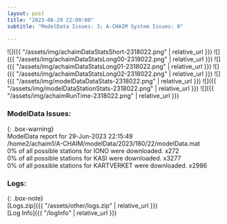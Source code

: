 ```yaml
---
layout: post
title: "2023-06-29 22:00:00"
subtitle: "ModelData Issues: 3; A-CHAIM System Issues: 0"

---
```


![]({{ "/assets/img/achaimDataStatsShort-2318022.png" | relative_url }})
![]({{ "/assets/img/achaimDataStatsLong00-2318022.png" | relative_url }})
![]({{ "/assets/img/achaimDataStatsLong01-2318022.png" | relative_url }})
![]({{ "/assets/img/achaimDataStatsLong02-2318022.png" | relative_url }})
![]({{ "/assets/img/modelDataDataStats-2318022.png" | relative_url }})
![]({{ "/assets/img/modelDataStationStats-2318022.png" | relative_url }})
![]({{ "/assets/img/achaimRunTime-2318022.png" | relative_url }})


### ModelData Issues:  
  
{: .box-warning}  
 ModelData report for 29-Jun-2023 22:15:49   
 /home2/achaim1/A-CHAIM/modelData/2023/180/22/modelData.mat   
 0% of all possible stations for IONO were downloaded. x272   
 0% of all possible stations for KASI were downloaded. x3277   
 0% of all possible stations for KARTVERKET were downloaded. x2986   
  


### Logs:  
  
{: .box-note}  
[Logs.zip]({{ "/assets/other/logs.zip" | relative_url }})  
[Log Info]({{ "/logInfo" | relative_url }})  
